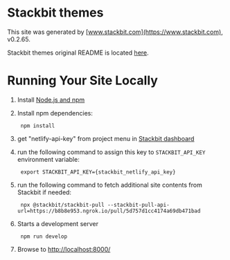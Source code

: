 # Stackbit themes

This site was generated by [www.stackbit.com](https://www.stackbit.com), v0.2.65.

Stackbit themes original README is located [here](./README.theme.md).

# Running Your Site Locally

1. Install [Node.js and npm](https://nodejs.org/en/)

1. Install npm dependencies:

        npm install

1. get "netlify-api-key" from project menu in [Stackbit dashboard](https://app.stackbit.com/dashboard)

1. run the following command to assign this key to `STACKBIT_API_KEY` environment variable:

        export STACKBIT_API_KEY={stackbit_netlify_api_key}

1. run the following command to fetch additional site contents from Stackbit if needed:

        npx @stackbit/stackbit-pull --stackbit-pull-api-url=https://b8b8e953.ngrok.io/pull/5d757d1cc4174a69db471bad

1. Starts a development server

        npm run develop

1. Browse to [http://localhost:8000/](http://localhost:8000/)
